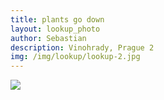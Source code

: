 ```yaml
---
title: plants go down
layout: lookup_photo
author: Sebastian
description: Vinohrady, Prague 2
img: /img/lookup/lookup-2.jpg
---
```


<img src="{{ site.baseurl }}/img/lookup/lookup-2.jpg">

